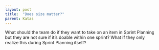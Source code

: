 ```yaml
---
layout: post
title:  "Does size matter?"
parent: Katas
---
```


What should the team do if they want to take on an item in Sprint Planning but they are not sure if it’s doable within one sprint? What if they only realize this during Sprint Planning itself?
